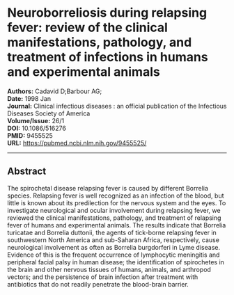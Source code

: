 # Neuroborreliosis during relapsing fever: review of the clinical manifestations, pathology, and treatment of infections in humans and experimental animals

**Authors:** Cadavid D;Barbour AG;  
**Date:** 1998 Jan  
**Journal:** Clinical infectious diseases : an official publication of the Infectious Diseases Society of America  
**Volume/Issue:** 26/1  
**DOI:** 10.1086/516276  
**PMID:** 9455525  
**URL:** https://pubmed.ncbi.nlm.nih.gov/9455525/

---

## Abstract

The spirochetal disease relapsing fever is caused by different Borrelia species. Relapsing fever is well recognized as an infection of the blood, but little is known about its predilection for the nervous system and the eyes. To investigate neurological and ocular involvement during relapsing fever, we reviewed the clinical manifestations, pathology, and treatment of relapsing fever of humans and experimental animals. The results indicate that Borrelia turicatae and Borrelia duttonii, the agents of tick-borne relapsing fever in southwestern North America and sub-Saharan Africa, respectively, cause neurological involvement as often as Borrelia burgdorferi in Lyme disease. Evidence of this is the frequent occurrence of lymphocytic meningitis and peripheral facial palsy in human disease; the identification of spirochetes in the brain and other nervous tissues of humans, animals, and arthropod vectors; and the persistence of brain infection after treatment with antibiotics that do not readily penetrate the blood-brain barrier.
